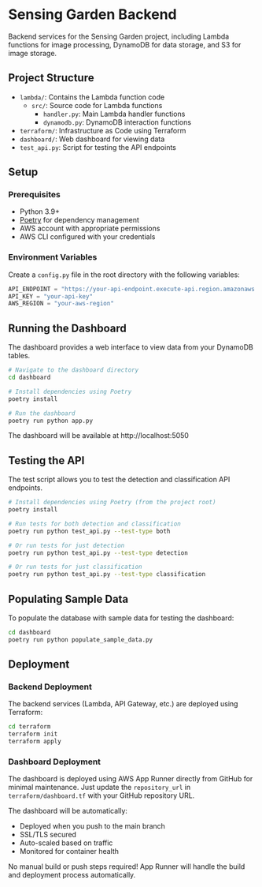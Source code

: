 # Sensing Garden Backend

Backend services for the Sensing Garden project, including Lambda functions for image processing, DynamoDB for data storage, and S3 for image storage.

## Project Structure

- `lambda/`: Contains the Lambda function code
  - `src/`: Source code for Lambda functions
    - `handler.py`: Main Lambda handler functions
    - `dynamodb.py`: DynamoDB interaction functions
- `terraform/`: Infrastructure as Code using Terraform
- `dashboard/`: Web dashboard for viewing data
- `test_api.py`: Script for testing the API endpoints

## Setup

### Prerequisites

- Python 3.9+
- [Poetry](https://python-poetry.org/) for dependency management
- AWS account with appropriate permissions
- AWS CLI configured with your credentials

### Environment Variables

Create a `config.py` file in the root directory with the following variables:

```python
API_ENDPOINT = "https://your-api-endpoint.execute-api.region.amazonaws.com/data"
API_KEY = "your-api-key"
AWS_REGION = "your-aws-region"
```

## Running the Dashboard

The dashboard provides a web interface to view data from your DynamoDB tables.

```bash
# Navigate to the dashboard directory
cd dashboard

# Install dependencies using Poetry
poetry install

# Run the dashboard
poetry run python app.py
```

The dashboard will be available at http://localhost:5050

## Testing the API

The test script allows you to test the detection and classification API endpoints.

```bash
# Install dependencies using Poetry (from the project root)
poetry install

# Run tests for both detection and classification
poetry run python test_api.py --test-type both

# Or run tests for just detection
poetry run python test_api.py --test-type detection

# Or run tests for just classification
poetry run python test_api.py --test-type classification
```

## Populating Sample Data

To populate the database with sample data for testing the dashboard:

```bash
cd dashboard
poetry run python populate_sample_data.py
```

## Deployment

### Backend Deployment

The backend services (Lambda, API Gateway, etc.) are deployed using Terraform:

```bash
cd terraform
terraform init
terraform apply
```

### Dashboard Deployment

The dashboard is deployed using AWS App Runner directly from GitHub for minimal maintenance. Just update the `repository_url` in `terraform/dashboard.tf` with your GitHub repository URL.

The dashboard will be automatically:
- Deployed when you push to the main branch
- SSL/TLS secured
- Auto-scaled based on traffic
- Monitored for container health

No manual build or push steps required! App Runner will handle the build and deployment process automatically.